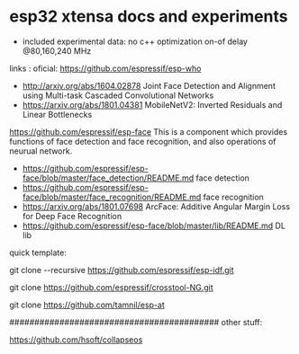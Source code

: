 # esp32 xtensa docs and experiments

- included experimental data: no c++ optimization on-of delay @80,160,240 MHz




links :
oficial:
https://github.com/espressif/esp-who
- http://arxiv.org/abs/1604.02878 Joint Face Detection and Alignment using Multi-task Cascaded Convolutional Networks
- https://arxiv.org/abs/1801.04381 MobileNetV2: Inverted Residuals and Linear Bottlenecks


https://github.com/espressif/esp-face This is a component which provides functions of face detection and face recognition, and also operations of neurual network.
- https://github.com/espressif/esp-face/blob/master/face_detection/README.md face detection
- https://github.com/espressif/esp-face/blob/master/face_recognition/README.md face recognition
- https://arxiv.org/abs/1801.07698 ArcFace: Additive Angular Margin Loss for Deep Face Recognition
- https://github.com/espressif/esp-face/blob/master/lib/README.md DL lib


quick template:

git clone --recursive https://github.com/espressif/esp-idf.git

git clone https://github.com/espressif/crosstool-NG.git

git clone https://github.com/tamnil/esp-at


##########################################
other stuff:

https://github.com/hsoft/collapseos

